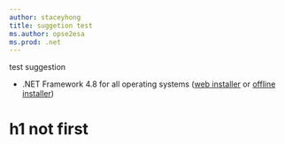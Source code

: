```yaml
---
author: staceyhong
title: suggetion test
ms.author: opse2esa
ms.prod: .net
---
```


test suggestion 
- .NET Framework 4.8 for all operating systems ([web installer](https://go.microsoft.com/fwlink/?LinkId=2085155) or [offline installer](https://go.microsoft.com/fwlink/?linkid=2088631))
# h1 not first

